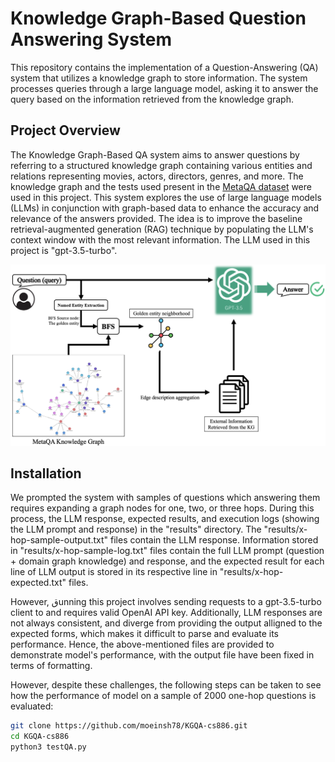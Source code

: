 # Knowledge Graph-Based Question Answering System

This repository contains the implementation of a Question-Answering (QA) system that utilizes a knowledge graph to store information. The system processes queries through a large language model, asking it to answer the query based on the information retrieved from the knowledge graph. 

## Project Overview

The Knowledge Graph-Based QA system aims to answer questions by referring to a structured knowledge graph containing various entities and relations representing movies, actors, directors, genres, and more. The knowledge graph and the tests used present in the [MetaQA dataset](https://github.com/yuyuz/MetaQA) were used in this project. This system explores the use of large language models (LLMs) in conjunction with graph-based data to enhance the accuracy and relevance of the answers provided. The idea is to improve the baseline retrieval-augmented generation (RAG) technique by populating the LLM's context window with the most relevant information. The LLM used in this project is "gpt-3.5-turbo". 


![overview_image](assets/KGQA-arch.png)


## Installation

We prompted the system with samples of questions which answering them requires expanding a graph nodes for one, two, or three hops. During this process, the LLM response, expected results, and execution logs (showing the LLM prompt and response) in the "results" directory. The "results/x-hop-sample-output.txt" files contain the LLM response. Information stored in "results/x-hop-sample-log.txt" files contain the full LLM prompt (question + domain graph knowledge) and response, and the expected result for each line of LLM output is stored in its respective line in "results/x-hop-expected.txt" files. 

However, قunning this project involves sending requests to a gpt-3.5-turbo client to and requires valid OpenAI API key. Additionally, LLM responses are not always consistent, and diverge from providing the output alligned to the expected forms, which makes it difficult to parse and evaluate its performance. Hence, the above-mentioned files are provided to demonstrate model's performance, with the output file have been fixed in terms of formatting. 

However, despite these challenges, the following steps can be taken to see how the performance of model on a sample of 2000 one-hop questions is evaluated:

```bash
git clone https://github.com/moeinsh78/KGQA-cs886.git
cd KGQA-cs886
python3 testQA.py
